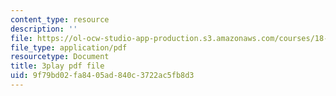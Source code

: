 ```yaml
---
content_type: resource
description: ''
file: https://ol-ocw-studio-app-production.s3.amazonaws.com/courses/18-01sc-single-variable-calculus-fall-2010/9f79bd02fa8405ad840c3722ac5fb8d3_MK_0QHbUnIA.pdf
file_type: application/pdf
resourcetype: Document
title: 3play pdf file
uid: 9f79bd02-fa84-05ad-840c-3722ac5fb8d3
---
```

